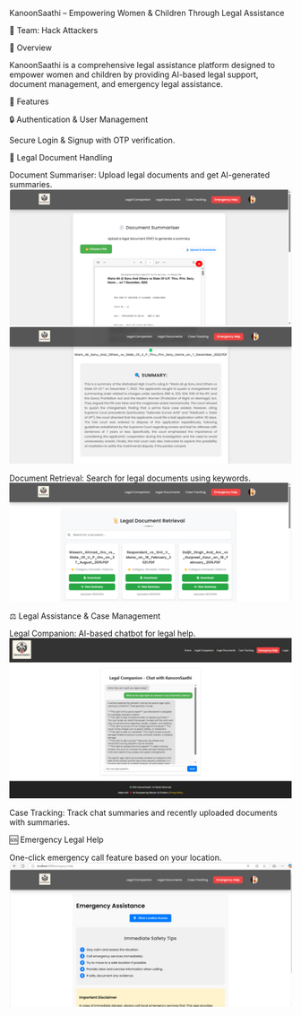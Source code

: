 KanoonSaathi – Empowering Women & Children Through Legal Assistance

👥 Team: Hack Attackers

📌 Overview

KanoonSaathi is a comprehensive legal assistance platform designed to empower women and children by providing AI-based legal support, document management, and emergency legal assistance.

🚀 Features

🔒 Authentication & User Management

Secure Login & Signup with OTP verification.

📄 Legal Document Handling

Document Summariser: Upload legal documents and get AI-generated summaries.
![Document Summarizer](screenshots/doc-summarizer.png)
![Document Summarizer](screenshots/document-sum.png)

Document Retrieval: Search for legal documents using keywords.
![alt text](image.png)

⚖️ Legal Assistance & Case Management

Legal Companion: AI-based chatbot for legal help.
![Document Summarizer](screenshots/chatbot.png)  

Case Tracking: Track chat summaries and recently uploaded documents with summaries.


🆘 Emergency Legal Help

One-click emergency call feature based on your location.
![alt text](image-1.png)